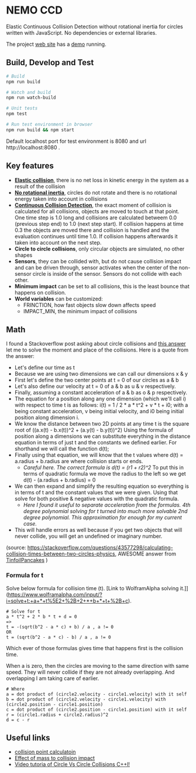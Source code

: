 
# NEMO CCD

Elastic Continuous Collision Detection without rotational inertia for circles written with JavaScript. No dependencies or external libraries.

The project [web site](https://viljami.github.io/nemo-ccd/) has a [demo](https://viljami.github.io/nemo-ccd/) running.

## Build, Develop and Test

```bash
# Build
npm run build

# Watch and build
npm run watch-build

# Unit tests
npm test

# Run test environment in browser
npm run build && npm start
```

Default localhost port for test environment is 8080 and url http://localhost:8080 .

## Key features

- **[Elastic collision](https://en.wikipedia.org/wiki/Elastic_collision)**, there is no net loss in kinetic energy in the system as a result of the collision
- **[No rotational inertia](https://en.wikipedia.org/wiki/Moment_of_inertia)**, circles do not rotate and there is no rotational energy taken into account in collisions
- **[Continuous Collision Detection](https://en.wikipedia.org/wiki/Collision_detection)**, the exact moment of collision is calculated for all collisions, objects are moved to touch at that point. One time step is 1.0 long and collisions are calculated betweem 0.0 (previous step end) to 1.0 (next step start). If collision happens at time 0.3 the objects are moved there and collision is handled and the evaluation continues until time 1.0. If collision happens afterwards it taken into account on the next step.
- **Circle to circle collisions**, only circular objects are simulated, no other shapes
- **Sensors**, they can be collided with, but do not cause collision impact and can be driven through, sensor activates when the center of the non-sensor circle is inside of the sensor. Sensors do not collide with each other.
- **Minimum impact** can be set to all collisions, this is the least bounce that happens on collision.
- **World variables** can be customized:
  - FRINCTION, how fast objects slow down affects speed
  - IMPACT_MIN, the minimum impact of collisions

## Math

I found a Stackoverflow post asking about circle collisions and [this answer](https://stackoverflow.com/a/43577790/1898196) let me to solve the moment and place of the collisions. Here is a quote from the answer:
- Let's define our time as t
- Because we are using two dimensions we can call our dimensions x & y
- First let's define the two center points at t = 0 of our circles as a & b
- Let's also define our velocity at t = 0 of a & b as u & v respectively.
- Finally, assuming a constant acceleration of a & b as o & p respectively.
- The equation for a position along any one dimension (which we'll call i) with respect to time t is as follows: i(t) = 1 / 2 * a * t^2 + v * t + i0; with a being constant acceleration, v being initial velocity, and i0 being initial position along dimension i.
- We know the distance between two 2D points at any time t is the square root of ((a.x(t) - b.x(t))^2 + (a.y(t) - b.y(t))^2)
Using the formula of position along a dimensions we can substitute everything in the distance equation in terms of just t and the constants we defined earlier. For shorthand we will call the function d(t);
- Finally using that equation, we will know that the t values where d(t) = a.radius + b.radius are where collision starts or ends.
  - *Careful here. The correct formula is d(t) = (r1 + r2)^2*
To put this in terms of quadratic formula we move the radius to the left so we get d(t) - (a.radius + b.radius) = 0
- We can then expand and simplify the resulting equation so everything is in terms of t and the constant values that we were given. Using that solve for both positive & negative values with the quadratic formula.
  - *Here I found it useful to separate acceleration from the formulas. 4th degree polynomial solving for t turned into much more solvable 2nd degree polynomial. This approximation for enough for my current case.*
- This will handle errors as well because if you get two objects that will never collide, you will get an undefined or imaginary number.

(source: https://stackoverflow.com/questions/43577298/calculating-collision-times-between-two-circles-physics, AWESOME answer from [TinfoilPancakes](https://stackoverflow.com/users/4343520/tinfoilpancakes) )

### Formula for t

Solve below formula for collision time (t). [Link to WolframAlpha solving it.]](https://www.wolframalpha.com/input/?i=solve+t:+a+*+t%5E2+%2B+2+*+b+*+t+%2B+c).

```
# Solve for t
a * t^2 + 2 * b * t + d = 0
=>
t = -(sqrt(b^2 - a * c) + b) / a , a != 0
OR
t = (sqrt(b^2 - a * c) - b) / a , a != 0
```

Which ever of those formulas gives time that happens first is the collision time.

When a is zero, then the circles are moving to the same direction with same speed. They will never collide if they are not already overlapping. And overlapping I am taking care of earlier.

```
# Where
a = dot product of (circle2.velocity - circle1.velocity) with it self
b = dot product of (circle2.velocity - circle1.velocity) with (circle2.position - circle1.position)
c = dot product of (circle2.position - circle1.position) with it self
r = (circle1.radius + circle2.radius)^2
d = c - r
```

## Useful links
- [collision point calculatoin](https://gamedev.stackexchange.com/questions/71941/calculate-point-of-circle-circle-collision-between-frames)
- [Effect of mass to collision impact](https://gamedevelopment.tutsplus.com/tutorials/how-to-create-a-custom-2d-physics-engine-the-basics-and-impulse-resolution--gamedev-6331)
- [Video tutoria of Circle Vs Circle Collisions C++l!](https://www.youtube.com/watch?v=LPzyNOHY3A4)
